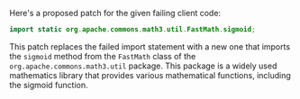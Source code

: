 Here's a proposed patch for the given failing client code:

```java
import static org.apache.commons.math3.util.FastMath.sigmoid;
```

This patch replaces the failed import statement with a new one that imports the `sigmoid` method from the `FastMath` class of the `org.apache.commons.math3.util` package. This package is a widely used mathematics library that provides various mathematical functions, including the sigmoid function.